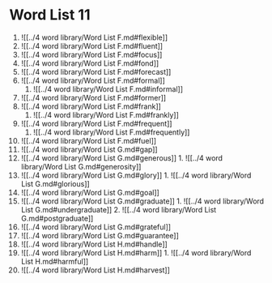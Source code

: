 # Word List 11

1. ![[../4 word library/Word List F.md#flexible]]
2. ![[../4 word library/Word List F.md#fluent]]
3. ![[../4 word library/Word List F.md#focus]]
4. ![[../4 word library/Word List F.md#fond]]
5. ![[../4 word library/Word List F.md#forecast]]
6. ![[../4 word library/Word List F.md#formal]]
	 1. ![[../4 word library/Word List F.md#informal]]
7. ![[../4 word library/Word List F.md#former]]
8. ![[../4 word library/Word List F.md#frank]]
	 1. ![[../4 word library/Word List F.md#frankly]]
9. ![[../4 word library/Word List F.md#frequent]]
	 1. ![[../4 word library/Word List F.md#frequently]]
10. ![[../4 word library/Word List F.md#fuel]]
11. ![[../4 word library/Word List G.md#gap]]
12. ![[../4 word library/Word List G.md#generous]]
		1. ![[../4 word library/Word List G.md#generosity]]
13. ![[../4 word library/Word List G.md#glory]]
		1. ![[../4 word library/Word List G.md#glorious]]
14. ![[../4 word library/Word List G.md#goal]]
15. ![[../4 word library/Word List G.md#graduate]]
		1. ![[../4 word library/Word List G.md#undergraduate]]
		2. ![[../4 word library/Word List G.md#postgraduate]]
16. ![[../4 word library/Word List G.md#grateful]]
17. ![[../4 word library/Word List G.md#guarantee]]
18. ![[../4 word library/Word List H.md#handle]]
19. ![[../4 word library/Word List H.md#harm]]
		1. ![[../4 word library/Word List H.md#harmful]]
20. ![[../4 word library/Word List H.md#harvest]]
